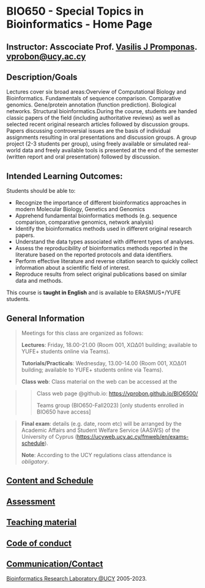 # BIO650 - Special Topics in Bioinformatics - Home Page

## Instructor: Asscociate Prof. [Vasilis J Promponas](https://www.ucy.ac.cy/dir/el/component/comprofiler/userprofile/vprobon). [vprobon@ucy.ac.cy](mailto:vprobon@ucy.ac.cy)


##  Description/Goals 

Lectures cover six broad areas:Overview of Computational Biology and Bioinformatics. Fundamentals of sequence comparison. Comparative genomics. Gene/protein annotation (function prediction). Biological networks. Structural bioinformatics.During the course, students are handed classic papers of the field (including authoritative reviews) as well as selected recent original research articles followed by discussion groups. Papers discussing controversial issues are the basis of individual assignments resulting in oral presentations and discussion groups. A group project (2-3 students per group), using freely available or simulated real-world data and freely available tools is presented at the end of the semester (written report and oral presentation) followed by discussion.

## Intended Learning Outcomes:
Students should be able to:
* Recognize the importance of different bioinformatics approaches in modern Molecular Biology, Genetics and Genomics
* Apprehend fundamental bioinformatics methods (e.g. sequence comparison, comparative genomics, network analysis)
* Identify the bioinformatics methods used in different original research papers.
* Understand the data types associated with different types of analyses.
* Assess the reproducibility of bioinformatics methods reported in the literature based on the reported protocols and data identifiers.
* Perform effective literature and reverse citation search to quickly collect information about a scientific field of interest.
* Reproduce results from select original publications based on similar data and methods.

This course is **taught in English** and is available to ERASMUS+/YUFE students.

## General Information
>Meetings for this class are organized as follows:
>
>**Lectures**: Friday, 18.00-21.00 (Room 001, ΧΩΔ01 building; available to YUFE+ students online via Teams).
>
>**Tutorials/Practicals**: Wednesday, 13.00-14.00 (Room 001, ΧΩΔ01 building; available to YUFE+ students online via Teams).
>
>**Class web**: Class material on the web can be accessed at the

>>Class web page @github.io: https://vprobon.github.io/BIO6500/
>>
>>Teams group (BIO650-Fall2023) [only students enrolled in BIO650 have access]

>**Final exam**: details (e.g. date, room etc) will be arranged by the Academic Affairs and Student Welfare Service (AASWS) of the University of Cyprus (https://ucyweb.ucy.ac.cy/fmweb/en/exams-schedule).
>
>**Note**: According to the UCY regulations class attendance is *obligatory*.


## [Content and Schedule](content.md)
## [Assessment](assessment.md)
## [Teaching material](material.md)
## [Code of conduct](conduct.md)
## [Communication/Contact](contact.md)


[Bioinformatics Research Laboratory @UCY](https://vprobon.github.io/BRL-UCY) 2005-2023.
